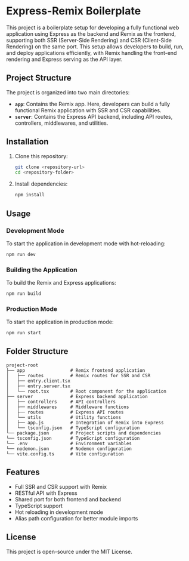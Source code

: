 # Express-Remix Boilerplate

This project is a boilerplate setup for developing a fully functional web application using Express as the backend and Remix as the frontend, supporting both SSR (Server-Side Rendering) and CSR (Client-Side Rendering) on the same port. This setup allows developers to build, run, and deploy applications efficiently, with Remix handling the front-end rendering and Express serving as the API layer.

## Project Structure

The project is organized into two main directories:

- **`app`**: Contains the Remix app. Here, developers can build a fully functional Remix application with SSR and CSR capabilities.
- **`server`**: Contains the Express API backend, including API routes, controllers, middlewares, and utilities.

## Installation

1. Clone this repository:
   ```bash
   git clone <repository-url>
   cd <repository-folder>
   ```

2. Install dependencies:
   ```bash
   npm install
   ```

## Usage

### Development Mode

To start the application in development mode with hot-reloading:

```bash
npm run dev
```

### Building the Application

To build the Remix and Express applications:

```bash
npm run build
```

### Production Mode

To start the application in production mode:

```bash
npm run start
```

## Folder Structure

```
project-root
├── app                 # Remix frontend application
│   ├── routes          # Remix routes for SSR and CSR
│   ├── entry.client.tsx
│   ├── entry.server.tsx
│   └── root.tsx        # Root component for the application
├── server              # Express backend application
│   ├── controllers     # API controllers
│   ├── middlewares     # Middleware functions
│   ├── routes          # Express API routes
│   └── utils           # Utility functions
│   ├── app.js          # Integration of Remix into Express
│   └── tsconfig.json   # TypeScript configuration
└── package.json        # Project scripts and dependencies
└── tsconfig.json       # TypeScript configuration
└── .env                # Environment variables
└── nodemon.json        # Nodemon configuration
└── vite.config.ts      # Vite configuration
```

## Features

- Full SSR and CSR support with Remix
- RESTful API with Express
- Shared port for both frontend and backend
- TypeScript support
- Hot reloading in development mode
- Alias path configuration for better module imports

## License

This project is open-source under the MIT License.
